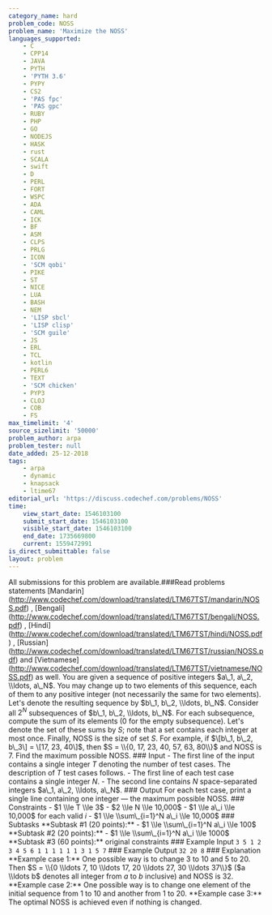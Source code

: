 ```yaml
---
category_name: hard
problem_code: NOSS
problem_name: 'Maximize the NOSS'
languages_supported:
    - C
    - CPP14
    - JAVA
    - PYTH
    - 'PYTH 3.6'
    - PYPY
    - CS2
    - 'PAS fpc'
    - 'PAS gpc'
    - RUBY
    - PHP
    - GO
    - NODEJS
    - HASK
    - rust
    - SCALA
    - swift
    - D
    - PERL
    - FORT
    - WSPC
    - ADA
    - CAML
    - ICK
    - BF
    - ASM
    - CLPS
    - PRLG
    - ICON
    - 'SCM qobi'
    - PIKE
    - ST
    - NICE
    - LUA
    - BASH
    - NEM
    - 'LISP sbcl'
    - 'LISP clisp'
    - 'SCM guile'
    - JS
    - ERL
    - TCL
    - kotlin
    - PERL6
    - TEXT
    - 'SCM chicken'
    - PYP3
    - CLOJ
    - COB
    - FS
max_timelimit: '4'
source_sizelimit: '50000'
problem_author: arpa
problem_tester: null
date_added: 25-12-2018
tags:
    - arpa
    - dynamic
    - knapsack
    - ltime67
editorial_url: 'https://discuss.codechef.com/problems/NOSS'
time:
    view_start_date: 1546103100
    submit_start_date: 1546103100
    visible_start_date: 1546103100
    end_date: 1735669800
    current: 1559472991
is_direct_submittable: false
layout: problem
---
```

All submissions for this problem are available.\###Read problems statements \[Mandarin\](http://www.codechef.com/download/translated/LTM67TST/mandarin/NOSS.pdf) , \[Bengali\](http://www.codechef.com/download/translated/LTM67TST/bengali/NOSS.pdf) , \[Hindi\](http://www.codechef.com/download/translated/LTM67TST/hindi/NOSS.pdf) , \[Russian\](http://www.codechef.com/download/translated/LTM67TST/russian/NOSS.pdf) and \[Vietnamese\](http://www.codechef.com/download/translated/LTM67TST/vietnamese/NOSS.pdf) as well. You are given a sequence of positive integers $a\_1, a\_2, \\ldots, a\_N$. You may change up to two elements of this sequence, each of them to any positive integer (not necessarily the same for two elements). Let's denote the resulting sequence by $b\_1, b\_2, \\ldots, b\_N$. Consider all $2^N$ subsequences of $b\_1, b\_2, \\ldots, b\_N$. For each subsequence, compute the sum of its elements ($0$ for the empty subsequence). Let's denote the set of these sums by $S$; note that a set contains each integer at most once. Finally, NOSS is the size of set $S$. For example, if $\[b\_1, b\_2, b\_3\] = \[17, 23, 40\]$, then $S = \\{0, 17, 23, 40, 57, 63, 80\\}$ and NOSS is $7$. Find the maximum possible NOSS. ### Input - The first line of the input contains a single integer $T$ denoting the number of test cases. The description of $T$ test cases follows. - The first line of each test case contains a single integer $N$. - The second line contains $N$ space-separated integers $a\_1, a\_2, \\ldots, a\_N$. ### Output For each test case, print a single line containing one integer — the maximum possible NOSS. ### Constraints - $1 \\le T \\le 3$ - $2 \\le N \\le 10,000$ - $1 \\le a\_i \\le 10,000$ for each valid $i$ - $1 \\le \\sum\_{i=1}^N a\_i \\le 10,000$ ### Subtasks \*\*Subtask #1 (20 points):\*\* - $1 \\le \\sum\_{i=1}^N a\_i \\le 100$ \*\*Subtask #2 (20 points):\*\* - $1 \\le \\sum\_{i=1}^N a\_i \\le 1000$ \*\*Subtask #3 (60 points):\*\* original constraints ### Example Input ``` 3 5 1 2 3 4 5 6 1 1 1 1 1 1 3 1 5 7 ``` ### Example Output ``` 32 20 8 ``` ### Explanation \*\*Example case 1:\*\* One possible way is to change $3$ to $10$ and $5$ to $20$. Then $S = \\{0 \\ldots 7, 10 \\ldots 17, 20 \\ldots 27, 30 \\ldots 37\\}$ ($a \\ldots b$ denotes all integer from $a$ to $b$ inclusive) and NOSS is $32$. \*\*Example case 2:\*\* One possible way is to change one element of the initial sequence from $1$ to $10$ and another from $1$ to $20$. \*\*Example case 3:\*\* The optimal NOSS is achieved even if nothing is changed.
